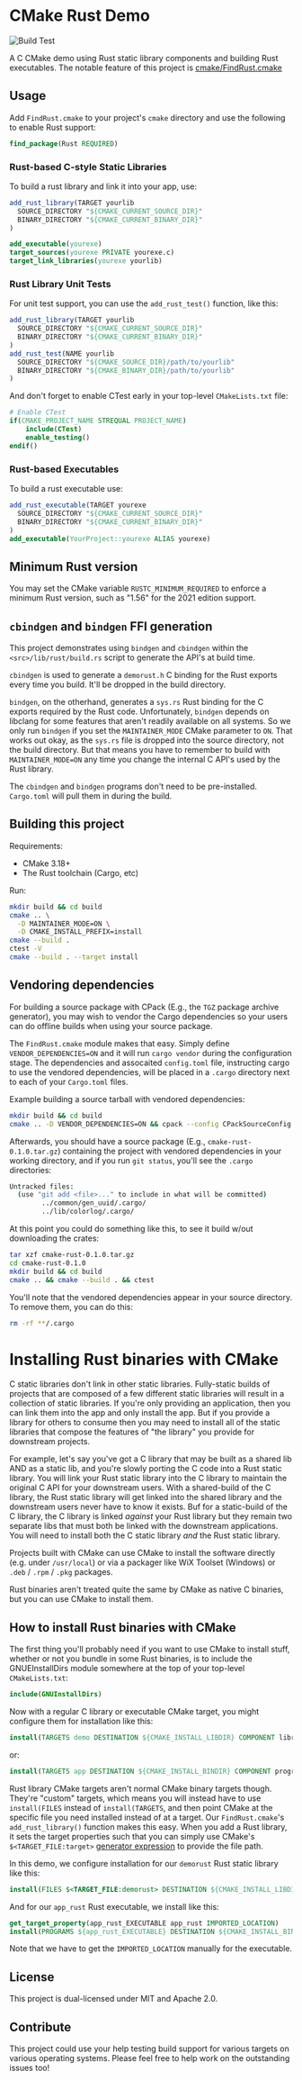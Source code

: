 # CMake Rust Demo

![Build Test](https://github.com/micahsnyder/cmake-rust-demo/workflows/Build%20Test/badge.svg)

A C CMake demo using Rust static library components and building Rust executables.
The notable feature of this project is [cmake/FindRust.cmake](cmake/FindRust.cmake)

## Usage

Add `FindRust.cmake` to your project's `cmake` directory and use the following to enable Rust support:

```cmake
find_package(Rust REQUIRED)
```

### Rust-based C-style Static Libraries

To build a rust library and link it into your app, use:

```cmake
add_rust_library(TARGET yourlib
  SOURCE_DIRECTORY "${CMAKE_CURRENT_SOURCE_DIR}"
  BINARY_DIRECTORY "${CMAKE_CURRENT_BINARY_DIR}"
)

add_executable(yourexe)
target_sources(yourexe PRIVATE yourexe.c)
target_link_libraries(yourexe yourlib)
```

### Rust Library Unit Tests

For unit test support, you can use the `add_rust_test()` function, like this:

```cmake
add_rust_library(TARGET yourlib
  SOURCE_DIRECTORY "${CMAKE_CURRENT_SOURCE_DIR}"
  BINARY_DIRECTORY "${CMAKE_CURRENT_BINARY_DIR}"
)
add_rust_test(NAME yourlib
  SOURCE_DIRECTORY "${CMAKE_SOURCE_DIR}/path/to/yourlib"
  BINARY_DIRECTORY "${CMAKE_BINARY_DIR}/path/to/yourlib"
)
```

And don't forget to enable CTest early in your top-level `CMakeLists.txt` file:

```cmake
# Enable CTest
if(CMAKE_PROJECT_NAME STREQUAL PROJECT_NAME)
    include(CTest)
    enable_testing()
endif()
```

### Rust-based Executables

To build a rust executable use:

```cmake
add_rust_executable(TARGET yourexe
  SOURCE_DIRECTORY "${CMAKE_CURRENT_SOURCE_DIR}"
  BINARY_DIRECTORY "${CMAKE_CURRENT_BINARY_DIR}"
)
add_executable(YourProject::yourexe ALIAS yourexe)
```

## Minimum Rust version

You may set the CMake variable `RUSTC_MINIMUM_REQUIRED` to enforce a minimum Rust version, such as "1.56" for the 2021 edition support.

## `cbindgen` and `bindgen` FFI generation

This project demonstrates using `bindgen` and `cbindgen` within the `<src>/lib/rust/build.rs` script to generate the API's at build time.

`cbindgen` is used to generate a `demorust.h` C binding for the Rust exports every time you build. It'll be dropped in the build directory.

`bindgen`, on the otherhand, generates a `sys.rs` Rust binding for the C exports required by the Rust code. Unfortunately, `bindgen` depends on libclang for some features that aren't readily available on all systems. So we only run `bindgen` if you set the `MAINTAINER_MODE` CMake parameter to `ON`. That works out okay, as the `sys.rs` file is dropped into the source directory, not the build directory. But that means you have to remember to build with `MAINTAINER_MODE=ON` any time you change the internal C API's used by the Rust library.

The `cbindgen` and `bindgen` programs don't need to be pre-installed. `Cargo.toml` will pull them in during the build.

## Building this project

Requirements:
- CMake 3.18+
- The Rust toolchain (Cargo, etc)

Run:
```bash
mkdir build && cd build
cmake .. \
  -D MAINTAINER_MODE=ON \
  -D CMAKE_INSTALL_PREFIX=install
cmake --build .
ctest -V
cmake --build . --target install
```

## Vendoring dependencies

For building a source package with CPack (E.g., the `TGZ` package archive generator), you may wish to vendor the Cargo dependencies so your users can do offline builds when using your source package.

The `FindRust.cmake` module makes that easy. Simply define `VENDOR_DEPENDENCIES=ON` and it will run `cargo vendor` during the configuration stage. The dependencies and assocaited `config.toml` file, instructing cargo to use the vendored dependencies, will be placed in a `.cargo` directory next to each of your `Cargo.toml` files.

Example building a source tarball with vendored dependencies:
```bash
mkdir build && cd build
cmake .. -D VENDOR_DEPENDENCIES=ON && cpack --config CPackSourceConfig.cmake
```

Afterwards, you should have a source package (E.g., `cmake-rust-0.1.0.tar.gz`) containing the project with vendored dependencies in your working directory, and if you run `git status`, you'll see the `.cargo` directories:
```bash
Untracked files:
  (use "git add <file>..." to include in what will be committed)
        ../common/gen_uuid/.cargo/
        ../lib/colorlog/.cargo/
```

At this point you could do something like this, to see it build w/out downloading the crates:
```bash
tar xzf cmake-rust-0.1.0.tar.gz
cd cmake-rust-0.1.0
mkdir build && cd build
cmake .. && cmake --build . && ctest
```

You'll note that the vendored dependencies appear in your source directory. To remove them, you can do this:
```bash
rm -rf **/.cargo
```

# Installing Rust binaries with CMake

C static libraries don't link in other static libraries. Fully-static builds of projects that are composed of a few different static libraries will result in a collection of static libraries. If you're only providing an application, then you can link them into the app and only install the app. But if you provide a library for others to consume then you may need to install all of the static libraries that compose the features of "the library" you provide for downstream projects.

For example, let's say you've got a C library that may be built as a shared lib AND as a static lib, and you're slowly porting the C code into a Rust static library. You will link your Rust static library into the C library to maintain the original C API for your downstream users. With a shared-build of the C library, the Rust static library will get linked into the shared library and the downstream users never have to know it exists. Buf for a static-build of the C library, the C library is linked *against* your Rust library but they remain two separate libs that must both be linked with the downstream applications. You will need to install both the C static library *and* the Rust static library.

Projects built with CMake can use CMake to install the software directly (e.g. under `/usr/local`) or via a packager like WiX Toolset (Windows) or `.deb` / `.rpm` / `.pkg` packages.

Rust binaries aren't treated quite the same by CMake as native C binaries, but you can use CMake to install them.

## How to install Rust binaries with CMake

The first thing you'll probably need if you want to use CMake to install stuff, whether or not you bundle in some Rust binaries, is to include the GNUEInstallDirs module somewhere at the top of your top-level `CMakeLists.txt`:

```cmake
include(GNUInstallDirs)
```

Now with a regular C library or executable CMake target, you might configure them for installation like this:
```cmake
install(TARGETS demo DESTINATION ${CMAKE_INSTALL_LIBDIR} COMPONENT libraries)
```
or:
```cmake
install(TARGETS app DESTINATION ${CMAKE_INSTALL_BINDIR} COMPONENT programs)
```

Rust library CMake targets aren't normal CMake binary targets though. They're "custom" targets, which means you will instead have to use `install(FILES` instead of `install(TARGETS`, and then point CMake at the specific file you need installed instead of at a target. Our `FindRust.cmake`'s `add_rust_library()` function makes this easy. When you add a Rust library, it sets the target properties such that you can simply use CMake's `$<TARGET_FILE:target>` [generator expression](https://cmake.org/cmake/help/latest/manual/cmake-generator-expressions.7.html) to provide the file path.

In this demo, we configure installation for our `demorust` Rust static library like this:
```cmake
install(FILES $<TARGET_FILE:demorust> DESTINATION ${CMAKE_INSTALL_LIBDIR} COMPONENT libraries)
```

And for our `app_rust` Rust executable, we install like this:
```cmake
get_target_property(app_rust_EXECUTABLE app_rust IMPORTED_LOCATION)
install(PROGRAMS ${app_rust_EXECUTABLE} DESTINATION ${CMAKE_INSTALL_BINDIR} COMPONENT programs)
```
Note that we have to get the `IMPORTED_LOCATION` manually for the executable.

## License

This project is dual-licensed under MIT and Apache 2.0.

## Contribute

This project could use your help testing build support for various targets on various operating systems.
Please feel free to help work on the outstanding issues too!
